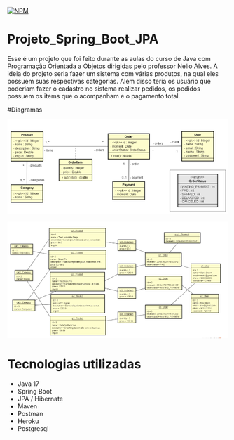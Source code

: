 [![NPM](https://img.shields.io/npm/l/react)](https://github.com/DaniloArr/Projeto_Spring_Boot_JPA/blob/main/LICENCE) 

# Projeto_Spring_Boot_JPA

Esse é um projeto que foi feito durante as aulas do curso de Java com Programação Orientada a Objetos dirigidas pelo professor Nelio Alves.
 A ideia do projeto seria fazer um sistema com várias produtos, na qual eles possuem suas respectivas categorias. Além disso teria os usuário que poderiam fazer o cadastro no sistema realizar pedidos, os pedidos possuem os items que o acompanham e o pagamento total.
 
 #Diagramas 
 
![Web 1](https://github.com/DaniloArr/Projeto_Spring_Boot_JPA/blob/main/images_readme/Diagrama%20de%20classes.png)

![Web 2](https://github.com/DaniloArr/Projeto_Spring_Boot_JPA/blob/main/images_readme/domain%20instance.png)

# Tecnologias utilizadas
- Java 17
- Spring Boot
- JPA / Hibernate
- Maven
- Postman
- Heroku
- Postgresql
